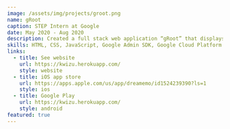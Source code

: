 ```yaml
---
image: /assets/img/projects/groot.png
name: gRoot
caption: STEP Intern at Google
date: May 2020 - Aug 2020
description: Created a full stack web application “gRoot” that displays groups in the G Suite Admin Console using circle-packing, with interactive search and filtering options and editing functionality. Collaborated in a pod of 3 interns and 2 hosts in the Google Cloud Apps Core Admin SRE team and wrote a standard design document detailing project infrastructure and implementation. Used the Google Admin SDK Directory and Google Settings APIs, d3.js visualization library, Google Cloud Platform (GCP) App Engine, Apache Maven, and Jasmine unit testing framework.
skills: HTML, CSS, JavaScript, Google Admin SDK, Google Cloud Platform (GCP)
links:
  - title: See website
    url: https://kwizu.herokuapp.com/
    style: website
  - title: iOS app store
    url: https://apps.apple.com/us/app/dreamemo/id1524239390?ls=1
    style: ios
  - title: Google Play
    url: https://kwizu.herokuapp.com/
    style: android
featured: true
---
```

